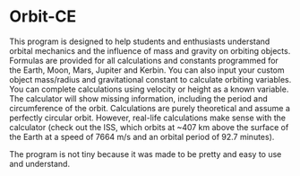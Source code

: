 # Orbit-CE
This program is designed to help students and enthusiasts understand orbital mechanics and the influence of mass and gravity on orbiting objects. Formulas are provided for all calculations and constants programmed for the Earth, Moon, Mars, Jupiter and Kerbin. You can also input your custom object mass/radius and gravitational constant to calculate orbiting variables. You can complete calculations using velocity or height as a known variable. The calculator will show missing information, including the period and circumference of the orbit. Calculations are purely theoretical and assume a perfectly circular orbit. However, real-life calculations make sense with the calculator (check out the ISS, which orbits at ~407 km above the surface of the Earth at a speed of 7664 m/s and an orbital period of 92.7 minutes).

The program is not tiny because it was made to be pretty and easy to use and understand.
